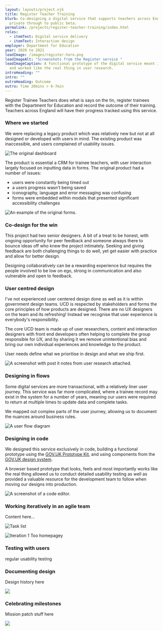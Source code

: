 ```yaml
---
layout: layouts/project.njk
title: Register Teacher Training
blurb: Co-designing a digital service that supports teachers across England from
  private through to public beta.
permalink: /projects/register-teacher-training/index.html
roles:
  - itemText: Digital service delivery
  - itemText: Interaction design
employer: Department for Education
year: 2020 to 2021
leadImage: /images/register-hero.png
leadImageAlt: "Screenshots from the Register service "
leadImageCaption: A functional prototype of the digital service meant it felt
  and worked like the real thing in user research.
introHeading: ""
intro: ""
outroHeading: Outcome
outro: Time 20mins > 6-7min
---
```

Register Trainee Teachers does what is says on the tin, register trainees with the Department for Education and record the outcome of their training. Teachers across England will have their progress tracked using this service. 

### Where we started

We were replacing a legacy product which was relatively new but not at all designed or developed with users in mind. The existing product was inaccessible, and users complained of usability issues.

![The original dashboard](/images/dashboard-example.png "The dashboard or the original product we redesigned. Users struggled with the tasks they needed to complete..")

The product is essential a CRM for trainee teachers, with user interaction largely focused on inputting data in forms. The original product had a number of issues:

* users were constantly being timed out
* a users progress wasn't being saved
* iconography, language and error messaging was confusing 
* forms were embedded within modals that presented significant accessibility challenges

![An example of the original forms.](/images/exit-information.png "There was no way to know how 'complete' a registration was nor what was left to complete.")

### Co-design for the win

This project had two senior designers. A bit of a treat to be honest, with ongoing opportunity for peer feedback and someone always there to bounce ideas off who knew the project intimately. Seeking and giving feedback are both challenging things to do well, yet get easier with practice and allow for better design. 

Designing collaboratively can be a rewarding experience but requires the people involved to be low on ego, strong in communication and also vulnerable and open to feedback.

### User centred design

I've not experienced user centered design done as well as it is within government design teams. UCD is respected by stakeholders and forms the core principles of how products are designed. There are no UX designers on the team and its refreshing! Instead we recognise that user experience is everybody's responsibility. 

The core UCD team is made up of user researchers, content and interaction designers with front end developers often helping to complete the group responsible for *UX,* and by sharing it we remove unintentional bias and bring our own individual experiences and knowledge to the product.

User needs define what we prioritise in design and what we ship first.

![A screenshot with post it notes from user research attached.](/images/ucd.png "UX is a team sport! After rounds of usability testing the UCD team analysed research data together, ensuring we all have a common understanding of the data and next steps.  ")

### Designing in flows

Some digital services are more transactional, with a relatively liner user journey. This service was far more complicated, where a trainee record may exist in the system for a number of years, meaning our users were required to return at multiple times to update data and complete tasks.

We mapped out complex parts of the user journey, allowing us to document the nuances around business rules.  

![A user flow diagram](/images/flows.jpeg  "User flows were created to map complex processes and communicate business rules to the team before way before any visual design was done.")

### Designing in code

We designed this service exclusively in code, building a functional prototype using the [GOV.UK Prototype Kit](https://govuk-prototype-kit.herokuapp.com/docs), and using components from the [GOV.UK design system](https://design-system.service.gov.uk/). 

A browser based prototype that looks, feels and most importantly works like the real thing allowed us to conduct detailed usability testing as well as provided a valuable resource for the development team to follow when moving our designs into production. 

![A screenshot of a code editor.](/images/code.png "The service was designed with HTML, CSS, Nunjucks and Express JS with not a Figma art-board in sight.")

### Working iteratively in an agile team

Content here...

![](/images/register-prototype.herokuapp.com_new-record_overview.png "Task list")

![](/images/filters.png "Iteration 1  Too homepagey")

### Testing with users

regular usability testing

### Documenting design

Design history here

![](/images/bat-design-history.netlify.app_register-trainee-teachers_recording-training-outcomes-iteration-2_.png)

### Celebrating milestones

Mission patch stuff here

![](/images/mission-patches.png)